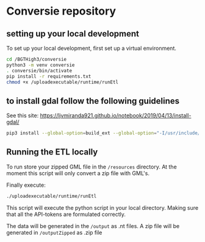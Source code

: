 # Conversie repository

## setting up your local development

To set up your local development, first set up a virtual environment.

``` sh
cd /BGTHigh3/conversie
python3 -m venv conversie
. conversie/bin/activate
pip install -r requirements.txt
chmod +x /uploadexecutable/runtime/runEtl
```

## to install gdal follow the following guidelines

See this site: https://ljvmiranda921.github.io/notebook/2019/04/13/install-gdal/

``` sh
pip3 install --global-option=build_ext --global-option="-I/usr/include/gdal" GDAL==`gdal-config --version`
```

## Running the ETL locally
To run store your zipped GML file in the `/resources` directory. At the moment this script will only convert a zip file with GML's.

Finally execute:

``` sh
./uploadexecutable/runtime/runEtl
```
This script will execute the python script in your local directory. Making sure that all the API-tokens are formulated correctly.

The data will be generated in the `/output` as .nt files.
A zip file will be generated in `/outputZipped` as .zip file
